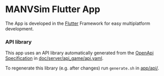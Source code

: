 # MANVSim Flutter App

The App is developed in the [Flutter](https://docs.flutter.dev/get-started/install) Framework for easy multiplatform
development.

### API library

This app uses an API library automatically generated from the [OpenApi Specification](https://swagger.io/specification/)
in [doc/server/api_game/api.yaml](../server/api_game/api.yaml).  

To regenerate this library (e.g. after changes) run `generate.sh` in [app/api/](../../app/api/).